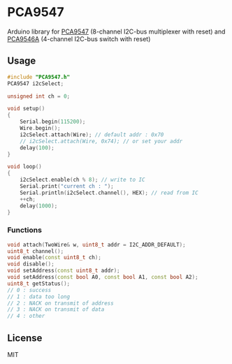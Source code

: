 # PCA9547

Arduino library for [PCA9547](https://www.nxp.com/jp/products/analog/interfaces/ic-bus/ic-multiplexers-switches/8-channel-i2c-bus-multiplexer-with-reset:PCA9547) (8-channel I2C-bus multiplexer with reset) and [PCA9546A](https://www.nxp.com/jp/products/analog/interfaces/ic-bus/ic-multiplexers-switches/4-channel-i2c-bus-switch-with-reset:PCA9546A) (4-channel I2C-bus switch with reset)

## Usage

``` C++
#include "PCA9547.h"
PCA9547 i2cSelect;

unsigned int ch = 0;

void setup()
{
    Serial.begin(115200);
    Wire.begin();
    i2cSelect.attach(Wire); // default addr : 0x70
    // i2cSelect.attach(Wire, 0x74); // or set your addr
    delay(100);
}

void loop()
{
    i2cSelect.enable(ch % 8); // write to IC
    Serial.print("current ch : ");
    Serial.println(i2cSelect.channel(), HEX); // read from IC
    ++ch;
    delay(1000);
}
```

### Functions

``` C++
void attach(TwoWire& w, uint8_t addr = I2C_ADDR_DEFAULT);
uint8_t channel();
void enable(const uint8_t ch);
void disable();
void setAddress(const uint8_t addr);
void setAddress(const bool A0, const bool A1, const bool A2);
uint8_t getStatus();
// 0 : success
// 1 : data too long
// 2 : NACK on transmit of address
// 3 : NACK on transmit of data
// 4 : other
```

## License

MIT
